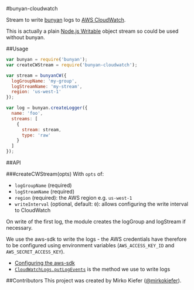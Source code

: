 #bunyan-cloudwatch

Stream to write [bunyan](https://github.com/trentm/node-bunyan) logs to [AWS CloudWatch](http://aws.amazon.com/cloudwatch/).

This is actually a plain [Node.js Writable](https://nodejs.org/api/stream.html#stream_class_stream_writable) object stream so could be used without bunyan.

##Usage

``` js
var bunyan = require('bunyan');
var createCWStream = require('bunyan-cloudwatch');

var stream = bunyanCW({
  logGroupName: 'my-group',
  logStreamName: 'my-stream',
  region: 'us-west-1'
});

var log = bunyan.createLogger({
  name: 'foo',
  streams: [
    {
      stream: stream,
      type: 'raw'
    }
  ]
});
```

##API

###createCWStream(opts)
With `opts` of:

- `logGroupName` (required)
- `logStreamName` (required)
- `region` (required): the AWS region e.g. `us-west-1`
- `writeInterval` (optional, default: `0`): allows configuring the write interval to CloudWatch

On write of the first log, the module creates the logGroup and logStream if necessary.

We use the aws-sdk to write the logs - the AWS credentials have therefore to be configured using environment variables (`AWS_ACCESS_KEY_ID` and `AWS_SECRET_ACCESS_KEY`).

- [Configuring the aws-sdk](http://docs.aws.amazon.com/AWSJavaScriptSDK/guide/node-configuring.html)
- [`CloudWatchLogs.putLogEvents`](http://docs.aws.amazon.com/AWSJavaScriptSDK/latest/AWS/CloudWatchLogs.html#putLogEvents-property) is the method we use to write logs

##Contributors
This project was created by Mirko Kiefer ([@mirkokiefer](https://github.com/mirkokiefer)).